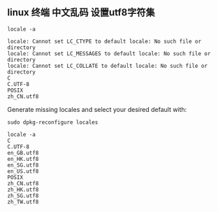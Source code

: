 ## linux 终端 中文乱码 设置utf8字符集
```
locale -a

locale: Cannot set LC_CTYPE to default locale: No such file or directory
locale: Cannot set LC_MESSAGES to default locale: No such file or directory
locale: Cannot set LC_COLLATE to default locale: No such file or directory
C
C.UTF-8
POSIX
zh_CN.utf8
```

Generate missing locales and select your desired default with:

    sudo dpkg-reconfigure locales
    
```
locale -a
C
C.UTF-8
en_GB.utf8
en_HK.utf8
en_SG.utf8
en_US.utf8
POSIX
zh_CN.utf8
zh_HK.utf8
zh_SG.utf8
zh_TW.utf8
```
